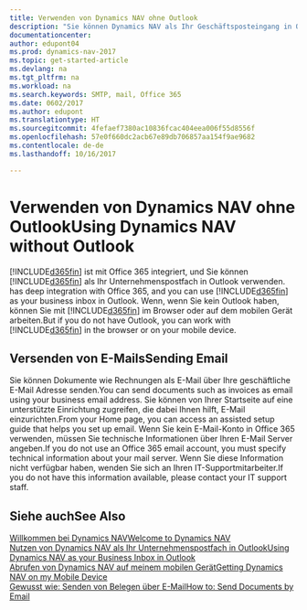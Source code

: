 ```yaml
---
title: Verwenden von Dynamics NAV ohne Outlook
description: "Sie können Dynamics NAV als Ihr Geschäftsposteingang in Outlook verwenden, da es mit Office 365 integriert ist. Sie können aber auch ohne Outlook in einem Browser oder auf dem mobilen Gerät arbeiten."
documentationcenter: 
author: edupont04
ms.prod: dynamics-nav-2017
ms.topic: get-started-article
ms.devlang: na
ms.tgt_pltfrm: na
ms.workload: na
ms.search.keywords: SMTP, mail, Office 365
ms.date: 0602/2017
ms.author: edupont
ms.translationtype: HT
ms.sourcegitcommit: 4fefaef7380ac10836fcac404eea006f55d8556f
ms.openlocfilehash: 57e0f660dc2acb67e89db706857aa154f9ae9682
ms.contentlocale: de-de
ms.lasthandoff: 10/16/2017

---
```

# <a name="using-dynamics-nav-without-outlook"></a><span data-ttu-id="90d95-103">Verwenden von Dynamics NAV ohne Outlook</span><span class="sxs-lookup"><span data-stu-id="90d95-103">Using Dynamics NAV without Outlook</span></span>
[!INCLUDE[d365fin](includes/d365fin_md.md)]<span data-ttu-id="90d95-104"> ist mit Office 365 integriert, und Sie können [!INCLUDE[d365fin](includes/d365fin_md.md)] als Ihr Unternehmenspostfach in Outlook verwenden.</span><span class="sxs-lookup"><span data-stu-id="90d95-104"> has deep integration with Office 365, and you can use [!INCLUDE[d365fin](includes/d365fin_md.md)] as your business inbox in Outlook.</span></span> <span data-ttu-id="90d95-105">Wenn, wenn Sie kein Outlook haben, können Sie mit [!INCLUDE[d365fin](includes/d365fin_md.md)] im Browser oder auf dem mobilen Gerät arbeiten.</span><span class="sxs-lookup"><span data-stu-id="90d95-105">But if you do not have Outlook, you can work with [!INCLUDE[d365fin](includes/d365fin_md.md)] in the browser or on your mobile device.</span></span>  

## <a name="sending-email"></a><span data-ttu-id="90d95-106">Versenden von E-Mails</span><span class="sxs-lookup"><span data-stu-id="90d95-106">Sending Email</span></span>
<span data-ttu-id="90d95-107">Sie können Dokumente wie Rechnungen als E-Mail über Ihre geschäftliche E-Mail Adresse senden.</span><span class="sxs-lookup"><span data-stu-id="90d95-107">You can send documents such as invoices as email using your business email address.</span></span> <span data-ttu-id="90d95-108">Sie können von Ihrer Startseite auf eine unterstützte Einrichtung zugreifen, die dabei Ihnen hilft, E-Mail einzurichten.</span><span class="sxs-lookup"><span data-stu-id="90d95-108">From your Home page, you can access an assisted setup guide that helps you set up email.</span></span> <span data-ttu-id="90d95-109">Wenn Sie kein E-Mail-Konto in Office 365 verwenden, müssen Sie technische Informationen über Ihren E-Mail Server angeben.</span><span class="sxs-lookup"><span data-stu-id="90d95-109">If you do not use an Office 365 email account, you must specify technical information about your mail server.</span></span> <span data-ttu-id="90d95-110">Wenn Sie diese Information nicht verfügbar haben, wenden Sie sich an Ihren IT-Supportmitarbeiter.</span><span class="sxs-lookup"><span data-stu-id="90d95-110">If you do not have this information available, please contact your IT support staff.</span></span>  


## <a name="see-also"></a><span data-ttu-id="90d95-111">Siehe auch</span><span class="sxs-lookup"><span data-stu-id="90d95-111">See Also</span></span>
[<span data-ttu-id="90d95-112">Willkommen bei Dynamics NAV</span><span class="sxs-lookup"><span data-stu-id="90d95-112">Welcome to Dynamics NAV</span></span>](index.md)  
[<span data-ttu-id="90d95-113">Nutzen von Dynamics NAV als Ihr Unternehmenspostfach in Outlook</span><span class="sxs-lookup"><span data-stu-id="90d95-113">Using Dynamics NAV as your Business Inbox in Outlook</span></span>](madeira-outlook.md)  
[<span data-ttu-id="90d95-114">Abrufen von Dynamics NAV auf meinem mobilen Gerät</span><span class="sxs-lookup"><span data-stu-id="90d95-114">Getting Dynamics NAV on my Mobile Device</span></span>](install-mobile-app.md)  
[<span data-ttu-id="90d95-115">Gewusst wie: Senden von Belegen über E-Mail</span><span class="sxs-lookup"><span data-stu-id="90d95-115">How to: Send Documents by Email</span></span>](ui-how-send-documents-email.md)

